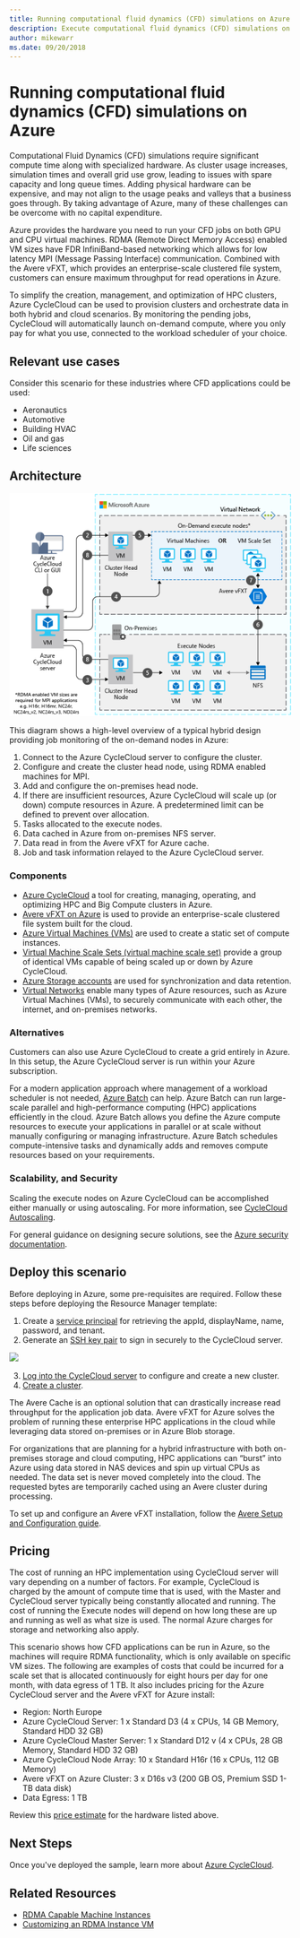 ```yaml
---
title: Running computational fluid dynamics (CFD) simulations on Azure
description: Execute computational fluid dynamics (CFD) simulations on Azure.
author: mikewarr
ms.date: 09/20/2018
---
```


# Running computational fluid dynamics (CFD) simulations on Azure

Computational Fluid Dynamics (CFD) simulations require significant compute time along with specialized hardware. As cluster usage increases, simulation times and overall grid use grow, leading to issues with spare capacity and long queue times. Adding physical hardware can be expensive, and may not align to the usage peaks and valleys that a business goes through. By taking advantage of Azure, many of these challenges can be overcome with no capital expenditure.

Azure provides the hardware you need to run your CFD jobs on both GPU and CPU virtual machines. RDMA (Remote Direct Memory Access) enabled VM sizes have FDR InfiniBand-based networking which allows for low latency MPI (Message Passing Interface) communication. Combined with the Avere vFXT, which provides an enterprise-scale clustered file system, customers can ensure maximum throughput for read operations in Azure.

To simplify the creation, management, and optimization of HPC clusters, Azure CycleCloud can be used to provision clusters and orchestrate data in both hybrid and cloud scenarios. By monitoring the pending jobs, CycleCloud will automatically launch on-demand compute, where you only pay for what you use, connected to the workload scheduler of your choice.

## Relevant use cases

Consider this scenario for these industries where CFD applications could be used:

* Aeronautics
* Automotive
* Building HVAC
* Oil and gas
* Life sciences

## Architecture

![Architecture diagram][architecture]

This diagram shows a high-level overview of a typical hybrid design providing job monitoring of the on-demand nodes in Azure:

1. Connect to the Azure CycleCloud server to configure the cluster.
2. Configure and create the cluster head node, using RDMA enabled machines for MPI.
3. Add and configure the on-premises head node.
4. If there are insufficient resources, Azure CycleCloud will scale up (or down) compute resources in Azure. A predetermined limit can be defined to prevent over allocation.
5. Tasks allocated to the execute nodes.
6. Data cached in Azure from on-premises NFS server.
7. Data read in from the Avere vFXT for Azure cache.
8. Job and task information relayed to the Azure CycleCloud server.

### Components

* [Azure CycleCloud][cyclecloud] a tool for creating, managing, operating, and optimizing HPC and Big Compute clusters in Azure.
* [Avere vFXT on Azure][avere] is used to provide an enterprise-scale clustered file system built for the cloud.
* [Azure Virtual Machines (VMs)][vms] are used to create a static set of compute instances.
* [Virtual Machine Scale Sets (virtual machine scale set)][vmss] provide a group of identical VMs capable of being scaled up or down by Azure CycleCloud.
* [Azure Storage accounts](/azure/storage/common/storage-introduction) are used for synchronization and data retention.
* [Virtual Networks](/azure/virtual-network/virtual-networks-overview) enable many types of Azure resources, such as Azure Virtual Machines (VMs), to securely communicate with each other, the internet, and on-premises networks.

### Alternatives

Customers can also use Azure CycleCloud to create a grid entirely in Azure. In this setup, the Azure CycleCloud server is run within your Azure subscription.

For a modern application approach where management of a workload scheduler is not needed, [Azure Batch][batch] can help. Azure Batch can run large-scale parallel and high-performance computing (HPC) applications efficiently in the cloud. Azure Batch allows you define the Azure compute resources to execute your applications in parallel or at scale without manually configuring or managing infrastructure. Azure Batch schedules compute-intensive tasks and dynamically adds and removes compute resources based on your requirements.

### Scalability, and Security

Scaling the execute nodes on Azure CycleCloud can be accomplished either manually or using autoscaling. For more information, see [CycleCloud Autoscaling][cycle-scale].

For general guidance on designing secure solutions, see the [Azure security documentation][security].

## Deploy this scenario

Before deploying in Azure, some pre-requisites are required. Follow these steps before deploying the Resource Manager template:
1. Create a [service principal][cycle-svcprin] for retrieving the appId, displayName, name, password, and tenant.
2. Generate an [SSH key pair][cycle-ssh] to sign in securely to the CycleCloud server.

<a href="https://portal.azure.com/#create/Microsoft.Template/uri/https%3A%2F%2Fraw.githubusercontent.com%2FCycleCloudCommunity%2Fcyclecloud_arm%2Fmaster%2Fazuredeploy.json" target="_blank">
    <img src="https://azuredeploy.net/deploybutton.png"/>
</a>

3. [Log into the CycleCloud server][cycle-login] to configure and create a new cluster.
4. [Create a cluster][cycle-create].

The Avere Cache is an optional solution that can drastically increase read throughput for the application job data. Avere vFXT for Azure solves the problem of running these enterprise HPC applications in the cloud while leveraging data stored on-premises or in Azure Blob storage.

For organizations that are planning for a hybrid infrastructure with both on-premises storage and cloud computing, HPC applications can “burst” into Azure using data stored in NAS devices and spin up virtual CPUs as needed. The data set is never moved completely into the cloud. The requested bytes are temporarily cached using an Avere cluster during processing.

To set up and configure an Avere vFXT installation, follow the [Avere Setup and Configuration guide][avere].

## Pricing

The cost of running an HPC implementation using CycleCloud server will vary depending on a number of factors. For example, CycleCloud is charged by the amount of compute time that is used, with the Master and CycleCloud server typically being constantly allocated and running. The cost of running the Execute nodes will depend on how long these are up and running as well as what size is used. The normal Azure charges for storage and networking also apply.

This scenario shows how CFD applications can be run in Azure, so the machines will require RDMA functionality, which is only available on specific VM sizes. The following are examples of costs that could be incurred for a scale set that is allocated continuously for eight hours per day for one month, with data egress of 1 TB. It also includes pricing for the Azure CycleCloud server and the Avere vFXT for Azure install:

* Region: North Europe
* Azure CycleCloud Server: 1 x Standard D3 (4 x CPUs, 14 GB Memory, Standard HDD 32 GB)
* Azure CycleCloud Master Server: 1 x Standard D12 v (4 x CPUs, 28 GB Memory, Standard HDD 32 GB)
* Azure CycleCloud Node Array: 10 x Standard H16r (16 x CPUs, 112 GB Memory)
* Avere vFXT on Azure Cluster: 3 x D16s v3 (200 GB OS, Premium SSD 1-TB data disk)
* Data Egress: 1 TB

Review this [price estimate][pricing] for the hardware listed above.

## Next Steps

Once you've deployed the sample, learn more about [Azure CycleCloud][cyclecloud].

## Related Resources

* [RDMA Capable Machine Instances][rdma]
* [Customizing an RDMA Instance VM][rdma-custom]

<!-- links -->
[architecture]: ./media/architecture-hpc-cfd.png
[calculator]: https://azure.com/e/
[availability]: /azure/architecture/checklist/availability
[resource-groups]: /azure/azure-resource-manager/resource-group-overview
[resiliency]: /azure/architecture/resiliency/
[security]: /azure/security/
[scalability]: /azure/architecture/checklist/scalability
[vmss]: /azure/virtual-machine-scale-sets/overview
[cyclecloud]: /azure/cyclecloud/
[rdma]: /azure/virtual-machines/windows/sizes-hpc#rdma-capable-instances
[gpu]: /azure/virtual-machines/windows/sizes-gpu
[hpcsizes]: /azure/virtual-machines/windows/sizes-hpc
[vms]: /azure/virtual-machines/
[low-pri]: /azure/virtual-machine-scale-sets/virtual-machine-scale-sets-use-low-priority
[batch]: /azure/batch/
[avere]: https://github.com/Azure/Avere/blob/master/README.md
[cycle-prereq]: /azure/cyclecloud/quickstart-install-cyclecloud#prerequisites
[cycle-svcprin]: /azure/cyclecloud/quickstart-install-cyclecloud#service-principal
[cycle-ssh]: /azure/cyclecloud/quickstart-install-cyclecloud#ssh-keypair
[cycle-login]: /azure/cyclecloud/quickstart-install-cyclecloud#log-into-the-cyclecloud-application-server
[cycle-create]: /azure/cyclecloud/quickstart-create-and-run-cluster
[rdma]: /azure/virtual-machines/windows/sizes-hpc#rdma-capable-instances
[rdma-custom]: /azure/virtual-machines/linux/classic/rdma-cluster#customize-the-vm
[pricing]: https://azure.com/e/53030a04a2ab47a289156e2377a4247a
[cycle-scale]: /azure/cyclecloud/autoscale
